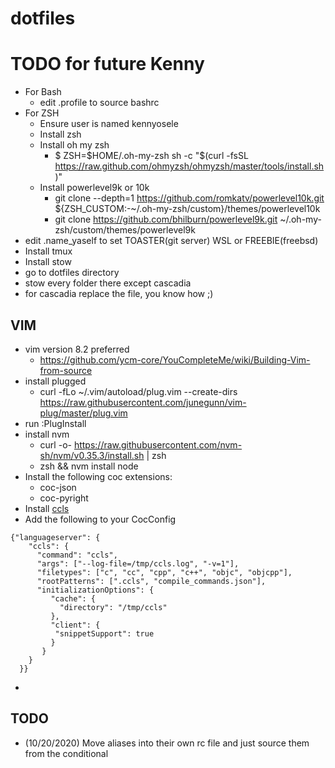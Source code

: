 # dotfiles
# TODO for future Kenny
- For Bash
  - edit .profile to source bashrc
- For ZSH
  - Ensure user is named kennyosele
  - Install zsh
  - Install oh my zsh 
    - $ ZSH=$HOME/.oh-my-zsh sh -c "$(curl -fsSL https://raw.github.com/ohmyzsh/ohmyzsh/master/tools/install.sh)"
  - Install powerlevel9k or 10k
    - git clone --depth=1 https://github.com/romkatv/powerlevel10k.git ${ZSH_CUSTOM:-~/.oh-my-zsh/custom}/themes/powerlevel10k
    - git clone https://github.com/bhilburn/powerlevel9k.git ~/.oh-my-zsh/custom/themes/powerlevel9k
 - edit .name_yaself to set TOASTER(git server) WSL or FREEBIE(freebsd)
 - Install tmux
 - Install stow
 - go to dotfiles directory
  - stow every folder there except cascadia
  - for cascadia replace the file, you know how ;)

## VIM 
- vim version 8.2 preferred
  - https://github.com/ycm-core/YouCompleteMe/wiki/Building-Vim-from-source
- install plugged
  - curl -fLo ~/.vim/autoload/plug.vim --create-dirs https://raw.githubusercontent.com/junegunn/vim-plug/master/plug.vim
- run :PlugInstall 
- install nvm 
  - curl -o- https://raw.githubusercontent.com/nvm-sh/nvm/v0.35.3/install.sh | zsh
  - zsh && nvm install node
- Install the following coc extensions:
    - coc-json
    - coc-pyright
- Install [ccls](https://github.com/MaskRay/ccls/wiki/Build)
- Add the following to your CocConfig
```
{"languageserver": {
    "ccls": {
      "command": "ccls",
      "args": ["--log-file=/tmp/ccls.log", "-v=1"],
      "filetypes": ["c", "cc", "cpp", "c++", "objc", "objcpp"],
      "rootPatterns": [".ccls", "compile_commands.json"],
      "initializationOptions": {
         "cache": {
           "directory": "/tmp/ccls"
         },
         "client": {
          "snippetSupport": true
         }
       }
    }
  }}
```
- 

## TODO
- (10/20/2020) Move aliases into their own rc file and just source them from the conditional
